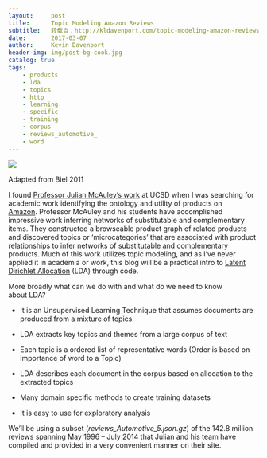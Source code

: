 ```yaml
---
layout:     post
title:      Topic Modeling Amazon Reviews
subtitle:   转载自：http://kldavenport.com/topic-modeling-amazon-reviews/
date:       2017-03-07
author:     Kevin Davenport
header-img: img/post-bg-cook.jpg
catalog: true
tags:
    - products
    - lda
    - topics
    - http
    - learning
    - specific
    - training
    - corpus
    - reviews_automotive_
    - word
---
```


[![](http://34.211.1.181/wp-content/uploads/2017/03/Blei-lda-2011-940x457.png)
](http://34.211.1.181/wp-content/uploads/2017/03/Blei-lda-2011.png)

Adapted from Biel 2011

I found [Professor Julian McAuley’s work](http://cseweb.ucsd.edu/~jmcauley) at UCSD when I was searching for academic work identifying the ontology and utility of products on [Amazon](http://amazon.com/.). Professor McAuley and his students have accomplished impressive work inferring networks of substitutable and complementary items. They constructed a browseable product graph of related products and discovered topics or ‘microcategories’ that are associated with product relationships to infer networks of substitutable and complementary products. Much of this work utilizes topic modeling, and as I’ve never applied it in academia or work, this blog will be a practical intro to [Latent Dirichlet Allocation](https://en.wikipedia.org/wiki/Latent_Dirichlet_allocation) (LDA) through code.

More broadly what can we do with and what do we need to know about LDA?

- It is an Unsupervised Learning Technique that assumes documents are produced from a mixture of topics

- LDA extracts key topics and themes from a large corpus of text

- Each topic is a ordered list of representative words (Order is based on importance of word to a Topic)

- LDA describes each document in the corpus based on allocation to the extracted topics

- Many domain specific methods to create training datasets

- It is easy to use for exploratory analysis


We’ll be using a subset (*reviews_Automotive_5.json.gz*) of the 142.8 million reviews spanning May 1996 – July 2014 that Julian and his team have compiled and provided in a very convenient manner on their site.
